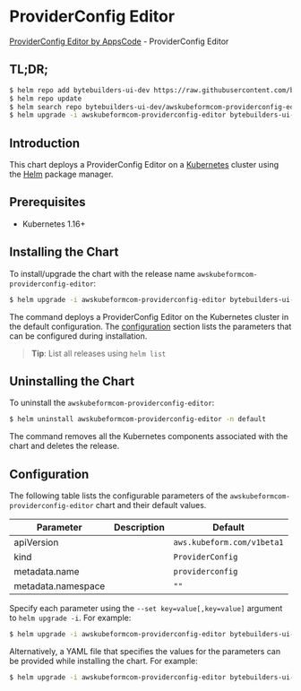 # ProviderConfig Editor

[ProviderConfig Editor by AppsCode](https://byte.builders) - ProviderConfig Editor

## TL;DR;

```bash
$ helm repo add bytebuilders-ui-dev https://raw.githubusercontent.com/bytebuilders/ui-wizards/
$ helm repo update
$ helm search repo bytebuilders-ui-dev/awskubeformcom-providerconfig-editor --version=v0.4.17
$ helm upgrade -i awskubeformcom-providerconfig-editor bytebuilders-ui-dev/awskubeformcom-providerconfig-editor -n default --create-namespace --version=v0.4.17
```

## Introduction

This chart deploys a ProviderConfig Editor on a [Kubernetes](http://kubernetes.io) cluster using the [Helm](https://helm.sh) package manager.

## Prerequisites

- Kubernetes 1.16+

## Installing the Chart

To install/upgrade the chart with the release name `awskubeformcom-providerconfig-editor`:

```bash
$ helm upgrade -i awskubeformcom-providerconfig-editor bytebuilders-ui-dev/awskubeformcom-providerconfig-editor -n default --create-namespace --version=v0.4.17
```

The command deploys a ProviderConfig Editor on the Kubernetes cluster in the default configuration. The [configuration](#configuration) section lists the parameters that can be configured during installation.

> **Tip**: List all releases using `helm list`

## Uninstalling the Chart

To uninstall the `awskubeformcom-providerconfig-editor`:

```bash
$ helm uninstall awskubeformcom-providerconfig-editor -n default
```

The command removes all the Kubernetes components associated with the chart and deletes the release.

## Configuration

The following table lists the configurable parameters of the `awskubeformcom-providerconfig-editor` chart and their default values.

|     Parameter      | Description |                Default                |
|--------------------|-------------|---------------------------------------|
| apiVersion         |             | <code>aws.kubeform.com/v1beta1</code> |
| kind               |             | <code>ProviderConfig</code>           |
| metadata.name      |             | <code>providerconfig</code>           |
| metadata.namespace |             | <code>""</code>                       |


Specify each parameter using the `--set key=value[,key=value]` argument to `helm upgrade -i`. For example:

```bash
$ helm upgrade -i awskubeformcom-providerconfig-editor bytebuilders-ui-dev/awskubeformcom-providerconfig-editor -n default --create-namespace --version=v0.4.17 --set apiVersion=aws.kubeform.com/v1beta1
```

Alternatively, a YAML file that specifies the values for the parameters can be provided while
installing the chart. For example:

```bash
$ helm upgrade -i awskubeformcom-providerconfig-editor bytebuilders-ui-dev/awskubeformcom-providerconfig-editor -n default --create-namespace --version=v0.4.17 --values values.yaml
```
